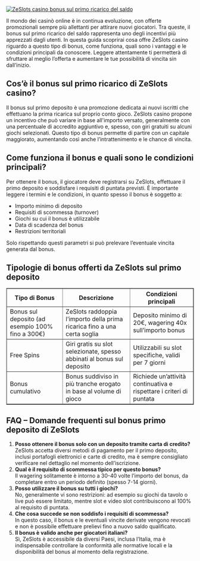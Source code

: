 [![ZeSlots casino bonus sul primo ricarico del saldo](https://123-caf.pages.dev/gitsignup.png)](https://vrmoo.ru/Bt82HjjY)

<p>Il mondo dei casinò online è in continua evoluzione, con offerte promozionali sempre più allettanti per attirare nuovi giocatori. Tra queste, il bonus sul primo ricarico del saldo rappresenta uno degli incentivi più apprezzati dagli utenti. In questa guida scoprirai cosa offre ZeSlots casino riguardo a questo tipo di bonus, come funziona, quali sono i vantaggi e le condizioni principali da conoscere. Leggere attentamente ti permetterà di sfruttare al meglio l’offerta e aumentare le tue possibilità di vincita sin dall’inizio.</p>  <h2>Cos’è il bonus sul primo ricarico di ZeSlots casino?</h2> <p>Il bonus sul primo deposito è una promozione dedicata ai nuovi iscritti che effettuano la prima ricarica sul proprio conto gioco. ZeSlots casino propone un incentivo che può variare in base all'importo versato, generalmente con una percentuale di accredito aggiuntivo e, spesso, con giri gratuiti su alcuni giochi selezionati. Questo tipo di bonus permette di partire con un capitale maggiorato, aumentando così anche l’intrattenimento e le chance di vincita.</p>  <h2>Come funziona il bonus e quali sono le condizioni principali?</h2> <p>Per ottenere il bonus, il giocatore deve registrarsi su ZeSlots, effettuare il primo deposito e soddisfare i requisiti di puntata previsti. È importante leggere i termini e le condizioni, in quanto spesso il bonus è soggetto a:</p> <ul>   <li>Importo minimo di deposito</li>   <li>Requisiti di scommessa (turnover)</li>   <li>Giochi su cui il bonus è utilizzabile</li>   <li>Data di scadenza del bonus</li>   <li>Restrizioni territoriali</li> </ul> <p>Solo rispettando questi parametri si può prelevare l’eventuale vincita generata dal bonus.</p>  <h2>Tipologie di bonus offerti da ZeSlots sul primo deposito</h2> <table border="1" cellpadding="5" cellspacing="0" style="border-collapse: collapse; width: 100%;">   <thead>     <tr>       <th>Tipo di Bonus</th>       <th>Descrizione</th>       <th>Condizioni principali</th>     </tr>   </thead>   <tbody>     <tr>       <td>Bonus sul deposito (ad esempio 100% fino a 300€)</td>       <td>ZeSlots raddoppia l’importo della prima ricarica fino a una certa soglia</td>       <td>Deposito minimo di 20€, wagering 40x sull’importo bonus</td>     </tr>     <tr>       <td>Free Spins</td>       <td>Giri gratis su slot selezionate, spesso abbinati al bonus sul deposito</td>       <td>Utilizzabili su slot specifiche, validi per 7 giorni</td>     </tr>     <tr>       <td>Bonus cumulativo</td>       <td>Bonus suddiviso in più tranche erogato in base al volume di gioco</td>       <td>Richiede un’attività continuativa e rispettare i criteri di puntata</td>     </tr>   </tbody> </table>  <h2>FAQ – Domande frequenti sul bonus primo deposito di ZeSlots</h2> <ol>   <li><strong>Posso ottenere il bonus solo con un deposito tramite carta di credito?</strong><br>ZeSlots accetta diversi metodi di pagamento per il primo deposito, inclusi portafogli elettronici e carte di credito, ma è sempre consigliato verificare nel dettaglio nel momento dell’iscrizione.</li>   <li><strong>Qual è il requisito di scommessa tipico per questo bonus?</strong><br>Il wagering solitamente è intorno a 30-40 volte l’importo del bonus, da completare entro un periodo definito (spesso 7-14 giorni).</li>   <li><strong>Posso utilizzare il bonus su tutti i giochi?</strong><br>No, generalmente vi sono restrizioni: ad esempio su giochi da tavolo o live può essere limitato, mentre slot e video slot contribuiscono al 100% al requisito di puntata.</li>   <li><strong>Che cosa succede se non soddisfo i requisiti di scommessa?</strong><br>In questo caso, il bonus e le eventuali vincite derivate vengono revocati e non è possibile effettuare prelievi fino a nuovo saldo qualificato.</li>   <li><strong>Il bonus è valido anche per giocatori italiani?</strong><br>Sì, ZeSlots è accessibile da diversi Paesi, inclusa l’Italia, ma è indispensabile controllare la conformità alle normative locali e la disponibilità del bonus al momento della registrazione.</li> </ol>